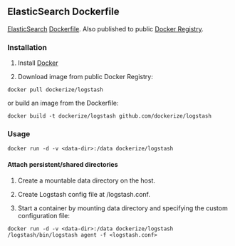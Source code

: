 ## ElasticSearch Dockerfile

[ElasticSearch](http://http://www.elasticsearch.org/) [Dockerfile](https://www.docker.io/learn/dockerfile/).  Also published to public [Docker Registry](https://index.docker.io/).

### Installation

1. Install [Docker](https://www.docker.io)

1. Download image from public Docker Registry:

  ```
  docker pull dockerize/logstash
  ```

   or build an image from the Dockerfile:

   ```
   docker build -t dockerize/logstash github.com/dockerize/logstash
   ```

### Usage

```
docker run -d -v <data-dir>:/data dockerize/logstash
```

#### Attach persistent/shared directories

1. Create a mountable data directory <data-dir> on the host.

1. Create Logstash config file at <data-dir>/logstash.conf.

1. Start a container by mounting data directory and specifying the custom configuration file:

```
docker run -d -v <data-dir>:/data dockerize/logstash /logstash/bin/logstash agent -f <logstash.conf>
```